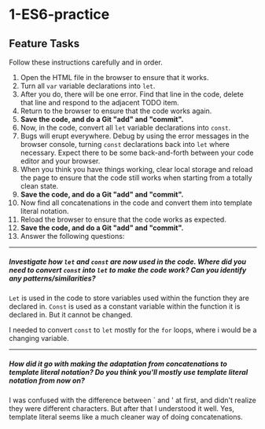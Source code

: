 # 1-ES6-practice

## Feature Tasks

Follow these instructions carefully and in order.

1. Open the HTML file in the browser to ensure that it works.
2. Turn all `var` variable declarations into `let`.
3. After you do, there will be one error. Find that line in the code, delete that line and respond to the adjacent TODO item.
4. Return to the browser to ensure that the code works again.
5. **Save the code, and do a Git "add" and "commit".**
6. Now, in the code, convert all `let` variable declarations into `const`.
7. Bugs will erupt everywhere. Debug by using the error messages in the browser console, turning `const` declarations back into `let` where necessary. Expect there to be some back-and-forth between your code editor and your browser.
8. When you think you have things working, clear local storage and reload the page to ensure that the code still works when starting from a totally clean state.
9. **Save the code, and do a Git "add" and "commit".**
10. Now find all concatenations in the code and convert them into template literal notation.
11. Reload the browser to ensure that the code works as expected.
12. **Save the code, and do a Git "add" and "commit".**
13. Answer the following questions:

---

##### Investigate how `let` and `const` are now used in the code. Where did you need to convert `const` into `let` to make the code work? Can you identify any patterns/similarities?

`Let` is used in the code to store variables used within the function they are declared in.
`Const` is used as a constant variable within the function it is declared in. But it cannot be changed.

I needed to convert `const` to `let` mostly for the `for` loops, where i would be a changing variable.

---

##### How did it go with making the adaptation from concatenations to template literal notation? Do you think you'll mostly use template literal notation from now on?

I was confused with the difference between \` and ' at first, and didn't realize they were different characters. But after that I understood it well.
Yes, template literal seems like a much cleaner way of doing concatenations.
